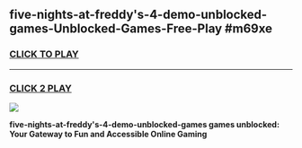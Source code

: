 
## five-nights-at-freddy's-4-demo-unblocked-games-Unblocked-Games-Free-Play #m69xe
<h3>
<a href="https://us.freeplayer.one?title=five-nights-at-freddy's-4-demo-unblocked-games&ref=9M">CLICK TO PLAY</a></h3>
<hr>

<h3>
<a href="https://us.freeplayer.one?title=five-nights-at-freddy's-4-demo-unblocked-games&ref=9M">CLICK 2 PLAY</a>
  
</h3>

<a href="https://us.freeplayer.one?title=five-nights-at-freddy's-4-demo-unblocked-games&ref=9M"><img src="https://clearcache.store/games.png"></a>


**five-nights-at-freddy's-4-demo-unblocked-games games unblocked: Your Gateway to Fun and Accessible Online Gaming**
